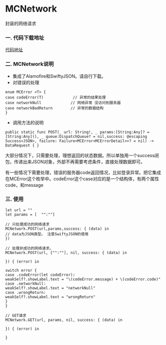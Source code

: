 # MCNetwork
封装的网络请求

### 一. 代码下载地址
[代码地址](https://github.com/mancongiOS/MCNetwork.git)

### 二. MCNetwork说明
*  集成了Alamofire和SwiftyJSON。请自行下载。
*  对错误的处理

```
enum MCError <T> {
case codeError(T)             // 异常的结果处理
case networkNull             // 网络异常 没访问到服务器
case networkBadReturn        // 异常的数据结构
}
```
* 调用方法的说明
```
public static func POST(_ url: String!, _ params:[String:Any]? = [String:Any](), _ queue:DispatchQueue? = nil,success: @escaping Success<JSON>, failure: Failure<MCError<MCErrorDetail>>? = nil) -> DataRequest { }
```
大部分情况下，只需要处理，理想返回的状态数据。所以单独用一个success闭包，传递出来JSON对象，外部不再需要考虑条件，直接处理数据即可。

有一些情况下需要处理，错误的服务器code返回情况，比如登录异常。把它集成在MCError这个枚举中。codeError这个case对应的是一个结构体，有两个属性code，和message

### 三. 使用
```
let url = ""
let params = [  "":""]

// 只处理成功的网络请求
MCNetwork.POST(url,params,success: { (data) in
// data为JSON类型。 注意SwiftyJSON的使用
})

// 处理非成功的网络请求。
MCNetwork.POST(url, ["":""], nil, success: { (data) in

}) { (error) in

switch error {
case .codeError(let codeError):
weakSelf?.showLabel.text = "\(codeError.message) + \(codeError.code)"
case .networkNull:
weakSelf?.showLabel.text = "networkNull"
case .wrongReturn:
weakSelf?.showLabel.text = "wrongReturn"
}
}

// GET请求
MCNetwork.GET(url, params, nil, success: { (data) in

}) { (error) in

}

```
